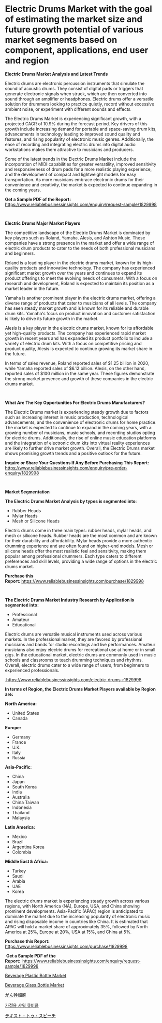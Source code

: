 <p><h1>Electric Drums Market with the goal of estimating the market size and future growth potential of various market segments based on component, applications, end user and region</h1></p><p><strong>Electric Drums Market Analysis and Latest Trends</strong></p>
<p><p>Electric drums are electronic percussion instruments that simulate the sound of acoustic drums. They consist of digital pads or triggers that generate electronic signals when struck, which are then converted into sound through an amplifier or headphones. Electric drums offer a versatile solution for drummers looking to practice quietly, record without excessive ambient noise, or experiment with different sounds and effects.</p><p>The Electric Drums Market is experiencing significant growth, with a projected CAGR of 10.9% during the forecast period. Key drivers of this growth include increasing demand for portable and space-saving drum kits, advancements in technology leading to improved sound quality and features, and rising popularity of electronic music genres. Additionally, the ease of recording and integrating electric drums into digital audio workstations makes them attractive to musicians and producers.</p><p>Some of the latest trends in the Electric Drums Market include the incorporation of MIDI capabilities for greater versatility, improved sensitivity and responsiveness of drum pads for a more realistic playing experience, and the development of compact and lightweight models for easy transportation. As more musicians embrace electronic drums for their convenience and creativity, the market is expected to continue expanding in the coming years.</p></p>
<p><strong>Get a Sample PDF of the Report:&nbsp;</strong> <a href="https://www.reliablebusinessinsights.com/enquiry/request-sample/1829998">https://www.reliablebusinessinsights.com/enquiry/request-sample/1829998</a></p>
<p>&nbsp;</p>
<p><strong>Electric Drums Major Market Players</strong></p>
<p><p>The competitive landscape of the Electric Drums Market is dominated by key players such as Roland, Yamaha, Alesis, and Ashton Music. These companies have a strong presence in the market and offer a wide range of electric drum products to cater to the needs of both professional musicians and beginners.</p><p>Roland is a leading player in the electric drums market, known for its high-quality products and innovative technology. The company has experienced significant market growth over the years and continues to expand its product offerings to meet the evolving needs of consumers. With a focus on research and development, Roland is expected to maintain its position as a market leader in the future.</p><p>Yamaha is another prominent player in the electric drums market, offering a diverse range of products that cater to musicians of all levels. The company has seen steady market growth and is known for its reliable and durable drum kits. Yamaha's focus on product innovation and customer satisfaction is likely to drive its future growth in the market.</p><p>Alesis is a key player in the electric drums market, known for its affordable yet high-quality products. The company has experienced rapid market growth in recent years and has expanded its product portfolio to include a variety of electric drum kits. With a focus on competitive pricing and product quality, Alesis is expected to continue growing its market share in the future.</p><p>In terms of sales revenue, Roland reported sales of $1.25 billion in 2020, while Yamaha reported sales of $6.12 billion. Alesis, on the other hand, reported sales of $100 million in the same year. These figures demonstrate the strong market presence and growth of these companies in the electric drums market.</p></p>
<p>&nbsp;</p>
<p><strong>What Are The Key Opportunities For Electric Drums Manufacturers?</strong></p>
<p><p>The Electric Drums market is experiencing steady growth due to factors such as increasing interest in music production, technological advancements, and the convenience of electronic drums for home practice. The market is expected to continue to expand in the coming years, with a growing number of musicians, music schools, and recording studios opting for electric drums. Additionally, the rise of online music education platforms and the integration of electronic drum kits into virtual reality experiences are likely to further drive market growth. Overall, the Electric Drums market shows promising growth trends and a positive outlook for the future.</p></p>
<p><strong>Inquire or Share Your Questions If Any Before Purchasing This Report:</strong> <a href="https://www.reliablebusinessinsights.com/enquiry/pre-order-enquiry/1829998">https://www.reliablebusinessinsights.com/enquiry/pre-order-enquiry/1829998</a></p>
<p>&nbsp;</p>
<p><strong>Market Segmentation</strong></p>
<p><strong>The Electric Drums Market Analysis by types is segmented into:</strong></p>
<p><ul><li>Rubber Heads</li><li>Mylar Heads</li><li>Mesh or Silicone Heads</li></ul></p>
<p><p>Electric drums come in three main types: rubber heads, mylar heads, and mesh or silicone heads. Rubber heads are the most common and are known for their durability and affordability. Mylar heads provide a more authentic drumming experience and are often found on higher-end models. Mesh or silicone heads offer the most realistic feel and sensitivity, making them popular among professional drummers. Each type caters to different preferences and skill levels, providing a wide range of options in the electric drums market.</p></p>
<p><strong>Purchase this Report:&nbsp;</strong><a href="https://www.reliablebusinessinsights.com/purchase/1829998">https://www.reliablebusinessinsights.com/purchase/1829998</a></p>
<p>&nbsp;</p>
<p><strong>The Electric Drums Market Industry Research by Application is segmented into:</strong></p>
<p><ul><li>Professional</li><li>Amateur</li><li>Educational</li></ul></p>
<p><p>Electric drums are versatile musical instruments used across various markets. In the professional market, they are favored by professional musicians and bands for studio recordings and live performances. Amateur musicians also enjoy electric drums for recreational use at home or in small gigs. In the educational market, electric drums are commonly used in music schools and classrooms to teach drumming techniques and rhythms. Overall, electric drums cater to a wide range of users, from beginners to experienced professionals.</p></p>
<p><a href="https://www.reliablebusinessinsights.com/electric-drums-r1829998">&nbsp;https://www.reliablebusinessinsights.com/electric-drums-r1829998</a></p>
<p><strong>In terms of Region, the Electric Drums Market Players available by Region are:</strong></p>
<p>
    <p> <strong> North America: </strong>
        <ul>
            <li>United States</li>
            <li>Canada</li>
        </ul>
        </p> 
    <p> <strong> Europe: </strong>
        <ul>
            <li>Germany</li>
            <li>France</li>
            <li>U.K.</li>
            <li>Italy</li>
            <li>Russia</li>
        </ul>
        </p> 
    <p> <strong> Asia-Pacific: </strong>
        <ul>
            <li>China</li>
            <li>Japan</li>
            <li>South Korea</li>
            <li>India</li>
            <li>Australia</li>
            <li>China Taiwan</li>
            <li>Indonesia</li>
            <li>Thailand</li>
            <li>Malaysia</li>
        </ul>
        </p> 
    <p> <strong> Latin America: </strong>
        <ul>
            <li>Mexico</li>
            <li>Brazil</li>
            <li>Argentina Korea</li>
            <li>Colombia</li>
        </ul>
        </p> 
    <p> <strong> Middle East & Africa: </strong>
        <ul>
            <li>Turkey</li>
            <li>Saudi</li>
            <li>Arabia</li>
            <li>UAE</li>
            <li>Korea</li>
        </ul>
    </p>
    </p>
<p><p>The electric drums market is experiencing steady growth across various regions, with North America (NA), Europe, USA, and China showing prominent developments. Asia-Pacific (APAC) region is anticipated to dominate the market due to the increasing popularity of electronic music and rising disposable income in countries like China. It is estimated that APAC will hold a market share of approximately 35%, followed by North America at 25%, Europe at 20%, USA at 15%, and China at 5%.</p></p>
<p><strong>Purchase this Report: </strong><a href="https://www.reliablebusinessinsights.com/purchase/1829998">https://www.reliablebusinessinsights.com/purchase/1829998</a></p>
<p>&nbsp;<strong>Get a Sample PDF of the Report:&nbsp;&nbsp;</strong><a href="https://www.reliablebusinessinsights.com/enquiry/request-sample/1829998">https://www.reliablebusinessinsights.com/enquiry/request-sample/1829998</a></p>
<p><strong></strong></p>
<p><p><a href="https://github.com/wnxtvsgd56/Market-Research-Report-List-1/blob/main/beverage-plastic-bottle-market.md">Beverage Plastic Bottle Market</a></p><p><a href="https://github.com/crlaem461/Market-Research-Report-List-1/blob/main/beverage-glass-bottle-market.md">Beverage Glass Bottle Market</a></p><p><a href="https://github.com/SimeonBode1/Market-Research-Report-List-1/blob/main/6178642144623.md">がん幹細胞</a></p><p><a href="https://github.com/mofijurk071/Market-Research-Report-List-1/blob/main/6832640152380.md">가정용 샤워 큐비클</a></p><p><a href="https://github.com/leigh4852023/Market-Research-Report-List-1/blob/main/6027567144622.md">テキスト・トゥ・スピーチ</a></p></p>